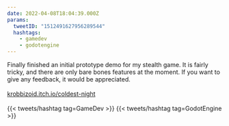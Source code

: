 ```yaml
---
date: 2022-04-08T18:04:39.000Z
params:
  tweetID: "1512491627956289544"
  hashtags:
    - gamedev
    - godotengine
---
```


Finally finished an initial prototype demo for my stealth game. It is fairly
tricky, and there are only bare bones features at the moment. If you want to
give any feedback, it would be appreciated.\
\
[krobbizoid.itch.io/coldest-night](https://krobbizoid.itch.io/coldest-night)\
\
{{< tweets/hashtag tag=GameDev >}} {{< tweets/hashtag tag=GodotEngine >}}
